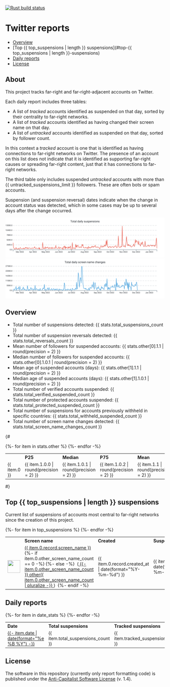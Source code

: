 [![Rust build status](https://img.shields.io/github/actions/workflow/status/travisbrown/twitter-watch/ci.yaml?branch=main)](https://github.com/travisbrown/twitter-watch/actions)

# Twitter reports

* [Overview](#overview)
* [Top {{ top_suspensions | length }} suspensions](#top-{{ top_suspensions | length }}-suspensions)
* [Daily reports](#daily-reports)
* [License](#license)

## About

This project tracks far-right and far-right-adjacent accounts on Twitter.

Each daily report includes three tables:

* A list of _tracked_ accounts identified as suspended on that day, sorted by their centrality to far-right networks.
* A list of _tracked_ accounts identified as having changed their screen name on that day.
* A list of _untracked_ accounts identified as suspended on that day, sorted by follower count.

In this context a _tracked_ account is one that is identified as having connections to far-right networks on Twitter.
The presence of an account on this list does not indicate that it is identified as supporting far-right causes
or spreading far-right content, just that it has connections to far-right networks.

The third table only includes suspended _untracked_ accounts with more than {{ untracked_suspensions_limit }} followers.
These are often bots or spam accounts.

Suspension (and suspension reversal) dates indicate when the change in account status was detected,
which in some cases may be up to several days after the change occurred.

![Chart of total daily suspension counts](charts/suspensions.svg)
![Chart of total daily screen name change counts](charts/screen-names.svg)

## Overview

* Total number of suspensions detected: {{ stats.total_suspensions_count }}
* Total number of suspension reversals detected: {{ stats.total_reversals_count }}
* Mean number of followers for suspended accounts: {{ stats.other[0].1.1 | round(precision = 2) }}
* Median number of followers for suspended accounts: {{ stats.other[0].1.0.1 | round(precision = 2) }}
* Mean age of suspended accounts (days): {{ stats.other[1].1.1 | round(precision = 2) }}
* Median age of suspended accounts (days): {{ stats.other[1].1.0.1 | round(precision = 2) }}
* Total number of verified accounts suspended: {{ stats.total_verified_suspended_count }}
* Total number of protected accounts suspended: {{ stats.total_protected_suspended_count }}
* Total number of suspensions for accounts previously withheld in specific countries: {{ stats.total_withheld_suspended_count }}
* Total number of screen name changes detected: {{ stats.total_screen_name_changes_count }}

{#
<table>
    <tr>
        <th></th>
        <th align="left">P25</th>
        <th align="left">Median</th>
        <th align="left">P75</th>
        <th align="left">Mean</th>
    </tr>
    {%- for item in stats.other %}
        <tr>
            <td>{{ item.0 }}</td>
            <td>{{ item.1.0.0 | round(precision = 2) }}</td>
            <td>{{ item.1.0.1 | round(precision = 2) }}</td>
            <td>{{ item.1.0.2 | round(precision = 2) }}</td>
            <td>{{ item.1.1 | round(precision = 2) }}</td>
        </tr>
    {%- endfor -%}
</table>
#}

## Top {{ top_suspensions | length }} suspensions

Current list of suspensions of accounts most central to far-right networks since the creation of this project.

<table>
    <tr>
        <th></th>
        <th align="left">Screen name</th>
        <th align="left">Created</th>
        <th align="left">Suspended</th>
        <th align="left">Followers</th>
        <th align="left">Ranking</th></tr>
    </tr>
    {%- for item in top_suspensions %}
        <tr>
            <td><a href="https://twitter.com/intent/user?user_id={{ item.0.record.user_id }}">
                <img src="{{ item.0.image_url }}" width="40px" height="40px" align="center"/></a>
            </td>
            <td>
                <a href="https://twitter.com/{{ item.0.record.screen_name }}">{{ item.0.record.screen_name }}</a>
                {%- if item.0.other_screen_name_count == 0 -%}
                {%- else -%}
                    &nbsp;(<a href="https://api.memory.lol/v1/tw/id/{{ item.0.record.user_id }}">
                        {{- item.0.other_screen_name_count }} other{{ item.0.other_screen_name_count | pluralize -}}
                    </a>)&nbsp;
                {%- endif -%}
            </td>
            <td>{{ item.0.record.created_at | date(format="%Y-%m-%d") }}</td>
            <td>{{ item.1 | date(format="%Y-%m-%d") }}</td>
            <td>{{ item.0.record.followers_count }}</td>
            <td>{{ item.0.ranking }}</td>
        </tr>
    {%- endfor -%}
</table>

## Daily reports

<table>
    <tr>
        <th align="left">Date</th>
        <th align="left">Total suspensions</th>
        <th align="left">Tracked suspensions</th>
        <th align="left">Tracked screen name changes</th>
    </tr>
    {%- for item in date_stats %}
        <tr>
            <td>
                <a href="reports/{{ item.date | date(format='%Y-%m-%d') }}/">
                    {{- item.date | date(format="%e %B %Y") -}}
                </a>
            </td>
            <td>{{ item.total_suspensions_count }}</td>
            <td>{{ item.tracked_suspensions_count }}</td>
            <td>{{ item.tracked_screen_name_changes_count }}</td>
        </tr>
    {%- endfor -%}
</table>

## License

The software in this repository (currently only report formatting code) is published under the [Anti-Capitalist Software License][acsl] (v. 1.4).

[acsl]: https://anticapitalist.software/
